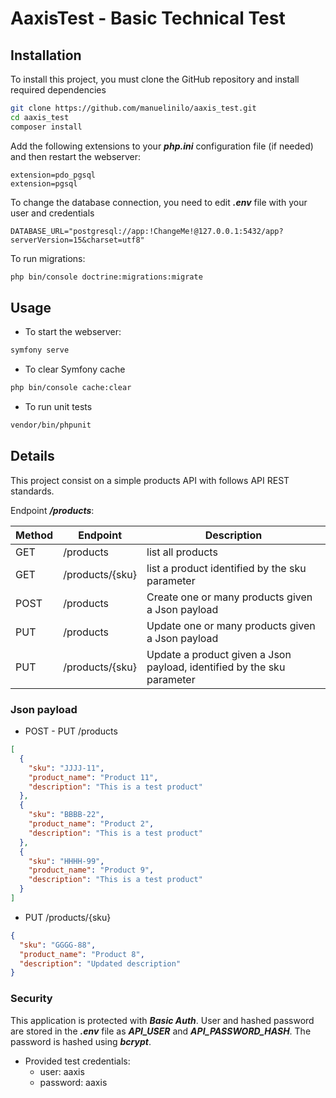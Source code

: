 # AaxisTest - Basic Technical Test

## Installation

To install this project, you must clone the GitHub repository and install required dependencies

```bash
git clone https://github.com/manuelinilo/aaxis_test.git
cd aaxis_test
composer install
```

Add the following extensions to your ***php.ini*** configuration file (if needed) and then restart the webserver:
```file
extension=pdo_pgsql
extension=pgsql
```

To change the database connection, you need to edit ***.env*** file with your user and credentials
```file
DATABASE_URL="postgresql://app:!ChangeMe!@127.0.0.1:5432/app?serverVersion=15&charset=utf8"
```

To run migrations:

```bash
php bin/console doctrine:migrations:migrate
```

## Usage
- To start the webserver:

```bash
symfony serve
```

- To clear Symfony cache

```bash
php bin/console cache:clear
```

- To run unit tests

```bash
vendor/bin/phpunit
```



## Details

This project consist on a simple products API with follows API REST standards.

Endpoint ***/products***:


| Method | Endpoint        | Description                                                            |
|--------|-----------------|------------------------------------------------------------------------|
| GET    | /products       | list all products                                                      |
| GET    | /products/{sku} | list a product identified by the sku parameter                         |
| POST   | /products       | Create one or many products given a Json payload                       |
| PUT    | /products       | Update one or many products given a Json payload                       |
| PUT    | /products/{sku} | Update a product given a Json payload, identified by the sku parameter |


### Json payload

- POST - PUT /products
```json
[
  {
    "sku": "JJJJ-11",
    "product_name": "Product 11",
    "description": "This is a test product"
  },
  {
    "sku": "BBBB-22",
    "product_name": "Product 2",
    "description": "This is a test product"
  },
  {
    "sku": "HHHH-99",
    "product_name": "Product 9",
    "description": "This is a test product"
  }
]
```

- PUT /products/{sku}
```json
{
  "sku": "GGGG-88",
  "product_name": "Product 8",
  "description": "Updated description"
}
```

### Security
This application is protected with ***Basic Auth***. User and hashed password are stored in the ***.env*** file
as ***API_USER*** and ***API_PASSWORD_HASH***. The password is hashed using ***bcrypt***.

- Provided test credentials: 
  - user: aaxis
  - password: aaxis


